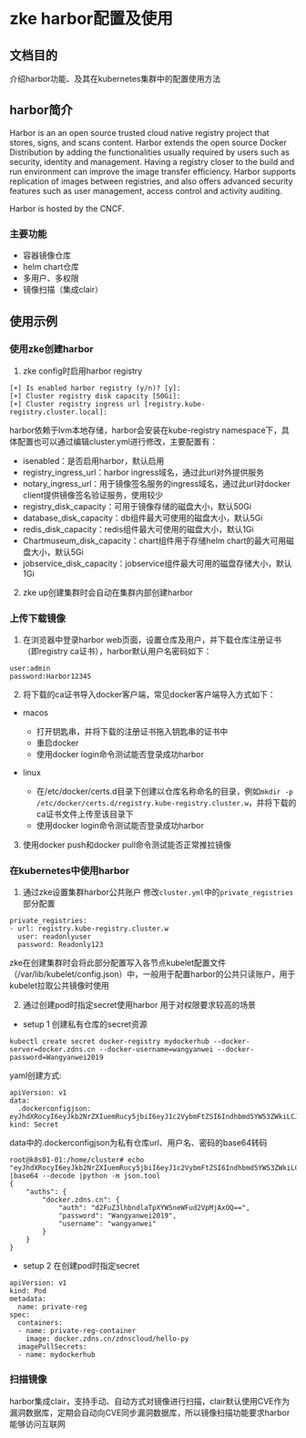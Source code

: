 # zke harbor配置及使用
## 文档目的
介绍harbor功能、及其在kubernetes集群中的配置使用方法
## harbor简介
Harbor is an an open source trusted cloud native registry project that stores, signs, and scans content. Harbor extends the open source Docker Distribution by adding the functionalities usually required by users such as security, identity and management. Having a registry closer to the build and run environment can improve the image transfer efficiency. Harbor supports replication of images between registries, and also offers advanced security features such as user management, access control and activity auditing.

Harbor is hosted by the CNCF.

### 主要功能
* 容器镜像仓库
* helm chart仓库
* 多用户、多权限
* 镜像扫描（集成clair）
## 使用示例
### 使用zke创建harbor
1. zke config时启用harbor registry
```
[+] Is enabled harbor registry (y/n)? [y]:
[+] Cluster registry disk capacity [50Gi]:
[+] Cluster registry ingress url [registry.kube-registry.cluster.local]:
```
harbor依赖于lvm本地存储，harbor会安装在kube-registry namespace下，具体配置也可以通过编辑cluster.yml进行修改，主要配置有：
* isenabled：是否启用harbor，默认启用
* registry_ingress_url：harbor ingress域名，通过此url对外提供服务
* notary_ingress_url：用于镜像签名服务的ingress域名，通过此url对docker client提供镜像签名验证服务，使用较少
* registry_disk_capacity：可用于镜像存储的磁盘大小，默认50Gi
* database_disk_capacity：db组件最大可使用的磁盘大小，默认5Gi
* redis_disk_capacity：redis组件最大可使用的磁盘大小，默认1Gi
* Chartmuseum_disk_capacity：chart组件用于存储helm chart的最大可用磁盘大小，默认5Gi
* jobservice_disk_capacity：jobservice组件最大可用的磁盘存储大小，默认1Gi

2. zke up创建集群时会自动在集群内部创建harbor

### 上传下载镜像
1. 在浏览器中登录harbor web页面，设置仓库及用户，并下载仓库注册证书（即registry ca证书），harbor默认用户名密码如下：
```
user:admin
password:Harbor12345
```

2. 将下载的ca证书导入docker客户端，常见docker客户端导入方式如下：
* macos
  - 打开钥匙串，并将下载的注册证书拖入钥匙串的证书中
  - 重启docker
  - 使用docker login命令测试能否登录成功harbor

* linux
  - 在/etc/docker/certs.d目录下创建以仓库名称命名的目录，例如`mkdir -p /etc/docker/certs.d/registry.kube-registry.cluster.w`，并将下载的ca证书文件上传至该目录下
  - 使用docker login命令测试能否登录成功harbor

3. 使用docker push和docker pull命令测试能否正常推拉镜像
### 在kubernetes中使用harbor

1. 通过zke设置集群harbor公共账户
修改`cluster.yml`中的`private_registries`部分配置
```
private_registries:
- url: registry.kube-registry.cluster.w
  user: readonlyuser
  password: Readonly123
```
zke在创建集群时会将此部分配置写入各节点kubelet配置文件（/var/lib/kubelet/config.json）中，一般用于配置harbor的公共只读账户，用于kubelet拉取公共镜像时使用


2. 通过创建pod时指定secret使用harbor
用于对权限要求较高的场景
* setup 1 创建私有仓库的secret资源
```
kubectl create secret docker-registry mydockerhub --docker-server=docker.zdns.cn --docker-username=wangyanwei --docker-password=Wangyanwei2019
```
yaml创建方式:
```
apiVersion: v1
data:
  .dockerconfigjson: eyJhdXRocyI6eyJkb2NrZXIuemRucy5jbiI6eyJ1c2VybmFtZSI6Indhbmd5YW53ZWkiLCJwYXNzd29yZCI6Ildhbmd5YW53ZWkyMDE5IiwiYXV0aCI6ImQyRnVaM2xoYm5kbGFUcFhZVzVuZVdGdWQyVnBNakF4T1E9PSJ9fX0=
kind: Secret
```
data中的.dockerconfigjson为私有仓库url、用户名、密码的base64转码
```
root@k8s01-01:/home/cluster# echo "eyJhdXRocyI6eyJkb2NrZXIuemRucy5jbiI6eyJ1c2VybmFtZSI6Indhbmd5YW53ZWkiLCJwY6Ildhbmd5YW53ZWkyMDE5IiwiYXV0aCI6ImQyRnVaM2xoYm5kbGFUcFhZVzVuZVdGdWQyVnBNakF4T1E9PSJ9fX0=" |base64 --decode |python -m json.tool
{
    "auths": {
        "docker.zdns.cn": {
            "auth": "d2FuZ3lhbndlaTpXYW5neWFud2VpMjAxOQ==",
            "password": "Wangyanwei2019",
            "username": "wangyanwei"
        }
    }
}
```
* setup 2 在创建pod时指定secret
```
apiVersion: v1
kind: Pod
metadata:
  name: private-reg
spec:
  containers:
  - name: private-reg-container
    image: docker.zdns.cn/zdnscloud/hello-py
  imagePullSecrets:
  - name: mydockerhub
```
### 扫描镜像
harbor集成clair，支持手动、自动方式对镜像进行扫描，clair默认使用CVE作为漏洞数据库，定期会自动向CVE同步漏洞数据库，所以镜像扫描功能要求harbor能够访问互联网
